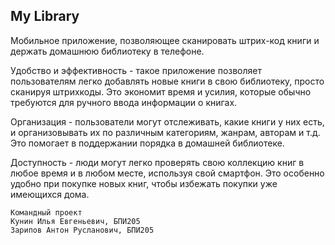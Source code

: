 ## My Library

Мобильное приложение, позволяющее сканировать штрих-код книги и держать домашнюю библиотеку в телефоне.

Удобство и эффективность - такое приложение позволяет пользователям легко добавлять новые книги в свою библиотеку, просто сканируя штрихкоды. Это экономит время и усилия, которые обычно требуются для ручного ввода информации о книгах.

Организация - пользователи могут отслеживать, какие книги у них есть, и организовывать их по различным категориям, жанрам, авторам и т.д. Это помогает в поддержании порядка в домашней библиотеке.

Доступность - люди могут легко проверять свою коллекцию книг в любое время и в любом месте, используя свой смартфон. Это особенно удобно при покупке новых книг, чтобы избежать покупки уже имеющихся дома.

```
Командный проект
Кунин Илья Евгеньевич, БПИ205
Зарипов Антон Русланович, БПИ205
```